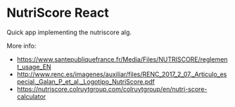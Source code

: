 # NutriScore React

Quick app implementing the nutriscore alg.

More info:

- https://www.santepubliquefrance.fr/Media/Files/NUTRISCORE/reglement_usage_EN
- http://www.renc.es/imagenes/auxiliar/files/RENC_2017_2_07._Articulo_especial._Galan_P_et_al._Logotipo_NutriScore.pdf
- https://nutriscore.colruytgroup.com/colruytgroup/en/nutri-score-calculator
